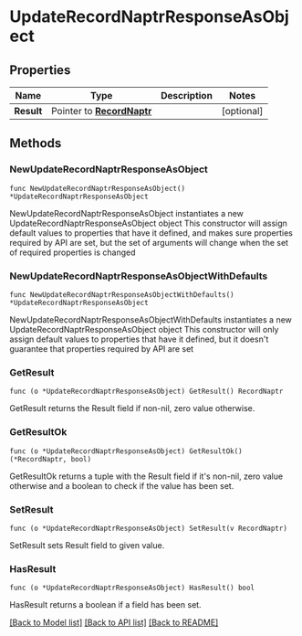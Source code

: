 # UpdateRecordNaptrResponseAsObject

## Properties

Name | Type | Description | Notes
------------ | ------------- | ------------- | -------------
**Result** | Pointer to [**RecordNaptr**](RecordNaptr.md) |  | [optional] 

## Methods

### NewUpdateRecordNaptrResponseAsObject

`func NewUpdateRecordNaptrResponseAsObject() *UpdateRecordNaptrResponseAsObject`

NewUpdateRecordNaptrResponseAsObject instantiates a new UpdateRecordNaptrResponseAsObject object
This constructor will assign default values to properties that have it defined,
and makes sure properties required by API are set, but the set of arguments
will change when the set of required properties is changed

### NewUpdateRecordNaptrResponseAsObjectWithDefaults

`func NewUpdateRecordNaptrResponseAsObjectWithDefaults() *UpdateRecordNaptrResponseAsObject`

NewUpdateRecordNaptrResponseAsObjectWithDefaults instantiates a new UpdateRecordNaptrResponseAsObject object
This constructor will only assign default values to properties that have it defined,
but it doesn't guarantee that properties required by API are set

### GetResult

`func (o *UpdateRecordNaptrResponseAsObject) GetResult() RecordNaptr`

GetResult returns the Result field if non-nil, zero value otherwise.

### GetResultOk

`func (o *UpdateRecordNaptrResponseAsObject) GetResultOk() (*RecordNaptr, bool)`

GetResultOk returns a tuple with the Result field if it's non-nil, zero value otherwise
and a boolean to check if the value has been set.

### SetResult

`func (o *UpdateRecordNaptrResponseAsObject) SetResult(v RecordNaptr)`

SetResult sets Result field to given value.

### HasResult

`func (o *UpdateRecordNaptrResponseAsObject) HasResult() bool`

HasResult returns a boolean if a field has been set.


[[Back to Model list]](../README.md#documentation-for-models) [[Back to API list]](../README.md#documentation-for-api-endpoints) [[Back to README]](../README.md)


